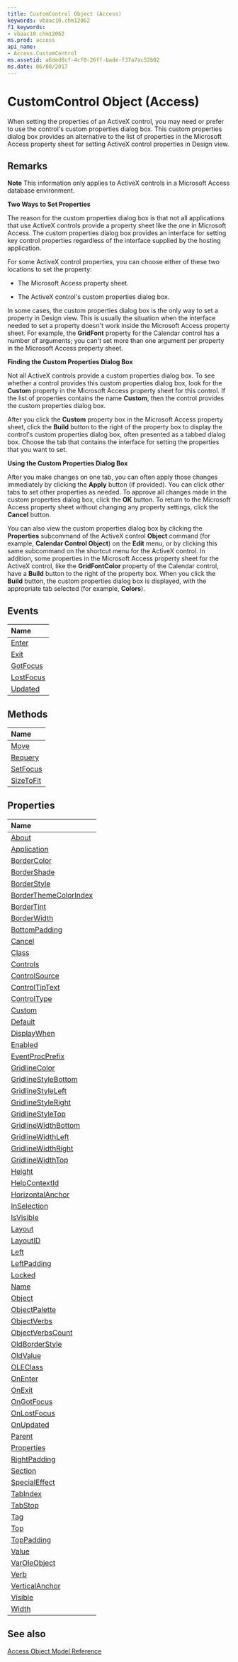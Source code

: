 ```yaml
---
title: CustomControl Object (Access)
keywords: vbaac10.chm12062
f1_keywords:
- vbaac10.chm12062
ms.prod: access
api_name:
- Access.CustomControl
ms.assetid: a6ded8cf-4cf8-26ff-bade-f37a7ac52b02
ms.date: 06/08/2017
---
```



# CustomControl Object (Access)

When setting the properties of an ActiveX control, you may need or prefer to use the control's custom properties dialog box. This custom properties dialog box provides an alternative to the list of properties in the Microsoft Access property sheet for setting ActiveX control properties in Design view.


## Remarks


 **Note**  This information only applies to ActiveX controls in a Microsoft Access database environment.

 **Two Ways to Set Properties**

The reason for the custom properties dialog box is that not all applications that use ActiveX controls provide a property sheet like the one in Microsoft Access. The custom properties dialog box provides an interface for setting key control properties regardless of the interface supplied by the hosting application.

For some ActiveX control properties, you can choose either of these two locations to set the property:


- The Microsoft Access property sheet.
    
- The ActiveX control's custom properties dialog box.
    
In some cases, the custom properties dialog box is the only way to set a property in Design view. This is usually the situation when the interface needed to set a property doesn't work inside the Microsoft Access property sheet. For example, the **GridFont** property for the Calendar control has a number of arguments; you can't set more than one argument per property in the Microsoft Access property sheet.

 **Finding the Custom Properties Dialog Box**

Not all ActiveX controls provide a custom properties dialog box. To see whether a control provides this custom properties dialog box, look for the **Custom** property in the Microsoft Access property sheet for this control. If the list of properties contains the name **Custom**, then the control provides the custom properties dialog box.

After you click the **Custom** property box in the Microsoft Access property sheet, click the **Build** button to the right of the property box to display the control's custom properties dialog box, often presented as a tabbed dialog box. Choose the tab that contains the interface for setting the properties that you want to set.

 **Using the Custom Properties Dialog Box**

After you make changes on one tab, you can often apply those changes immediately by clicking the **Apply** button (if provided). You can click other tabs to set other properties as needed. To approve all changes made in the custom properties dialog box, click the **OK** button. To return to the Microsoft Access property sheet without changing any property settings, click the **Cancel** button.

You can also view the custom properties dialog box by clicking the **Properties** subcommand of the ActiveX control **Object** command (for example, **Calendar Control Object**) on the **Edit** menu, or by clicking this same subcommand on the shortcut menu for the ActiveX control. In addition, some properties in the Microsoft Access property sheet for the ActiveX control, like the **GridFontColor** property of the Calendar control, have a **Build** button to the right of the property box. When you click the **Build** button, the custom properties dialog box is displayed, with the appropriate tab selected (for example, **Colors**).


## Events



|**Name**|
|:-----|
|[Enter](Access.CustomControl.Enter.md)|
|[Exit](Access.CustomControl.Exit.md)|
|[GotFocus](Access.CustomControl.GotFocus.md)|
|[LostFocus](Access.CustomControl.LostFocus.md)|
|[Updated](Access.CustomControl.Updated.md)|

## Methods



|**Name**|
|:-----|
|[Move](Access.CustomControl.Move.md)|
|[Requery](Access.CustomControl.Requery.md)|
|[SetFocus](Access.CustomControl.SetFocus.md)|
|[SizeToFit](Access.CustomControl.SizeToFit.md)|

## Properties



|**Name**|
|:-----|
|[About](Access.CustomControl.About.md)|
|[Application](Access.CustomControl.Application.md)|
|[BorderColor](Access.CustomControl.BorderColor.md)|
|[BorderShade](Access.CustomControl.BorderShade.md)|
|[BorderStyle](Access.CustomControl.BorderStyle.md)|
|[BorderThemeColorIndex](Access.CustomControl.BorderThemeColorIndex.md)|
|[BorderTint](Access.CustomControl.BorderTint.md)|
|[BorderWidth](Access.CustomControl.BorderWidth.md)|
|[BottomPadding](Access.CustomControl.BottomPadding.md)|
|[Cancel](Access.CustomControl.Cancel.md)|
|[Class](Access.CustomControl.Class.md)|
|[Controls](Access.CustomControl.Controls.md)|
|[ControlSource](Access.CustomControl.ControlSource.md)|
|[ControlTipText](Access.CustomControl.ControlTipText.md)|
|[ControlType](Access.CustomControl.ControlType.md)|
|[Custom](Access.CustomControl.Custom.md)|
|[Default](Access.CustomControl.Default.md)|
|[DisplayWhen](Access.CustomControl.DisplayWhen.md)|
|[Enabled](Access.CustomControl.Enabled.md)|
|[EventProcPrefix](Access.CustomControl.EventProcPrefix.md)|
|[GridlineColor](Access.CustomControl.GridlineColor.md)|
|[GridlineStyleBottom](Access.CustomControl.GridlineStyleBottom.md)|
|[GridlineStyleLeft](Access.CustomControl.GridlineStyleLeft.md)|
|[GridlineStyleRight](Access.CustomControl.GridlineStyleRight.md)|
|[GridlineStyleTop](Access.CustomControl.GridlineStyleTop.md)|
|[GridlineWidthBottom](Access.CustomControl.GridlineWidthBottom.md)|
|[GridlineWidthLeft](Access.CustomControl.GridlineWidthLeft.md)|
|[GridlineWidthRight](Access.CustomControl.GridlineWidthRight.md)|
|[GridlineWidthTop](Access.CustomControl.GridlineWidthTop.md)|
|[Height](Access.CustomControl.Height.md)|
|[HelpContextId](Access.CustomControl.HelpContextId.md)|
|[HorizontalAnchor](Access.CustomControl.HorizontalAnchor.md)|
|[InSelection](Access.CustomControl.InSelection.md)|
|[IsVisible](Access.CustomControl.IsVisible.md)|
|[Layout](Access.CustomControl.Layout.md)|
|[LayoutID](Access.CustomControl.LayoutID.md)|
|[Left](Access.CustomControl.Left.md)|
|[LeftPadding](Access.CustomControl.LeftPadding.md)|
|[Locked](Access.CustomControl.Locked.md)|
|[Name](Access.CustomControl.Name.md)|
|[Object](Access.CustomControl.Object.md)|
|[ObjectPalette](Access.CustomControl.ObjectPalette.md)|
|[ObjectVerbs](Access.CustomControl.ObjectVerbs.md)|
|[ObjectVerbsCount](Access.CustomControl.ObjectVerbsCount.md)|
|[OldBorderStyle](Access.CustomControl.OldBorderStyle.md)|
|[OldValue](Access.CustomControl.OldValue.md)|
|[OLEClass](Access.CustomControl.OLEClass.md)|
|[OnEnter](Access.CustomControl.OnEnter.md)|
|[OnExit](Access.CustomControl.OnExit.md)|
|[OnGotFocus](Access.CustomControl.OnGotFocus.md)|
|[OnLostFocus](Access.CustomControl.OnLostFocus.md)|
|[OnUpdated](Access.CustomControl.OnUpdated.md)|
|[Parent](Access.CustomControl.Parent.md)|
|[Properties](Access.CustomControl.Properties.md)|
|[RightPadding](Access.CustomControl.RightPadding.md)|
|[Section](Access.CustomControl.Section.md)|
|[SpecialEffect](Access.CustomControl.SpecialEffect.md)|
|[TabIndex](Access.CustomControl.TabIndex.md)|
|[TabStop](Access.CustomControl.TabStop.md)|
|[Tag](Access.CustomControl.Tag.md)|
|[Top](Access.CustomControl.Top.md)|
|[TopPadding](Access.CustomControl.TopPadding.md)|
|[Value](Access.CustomControl.Value.md)|
|[VarOleObject](Access.CustomControl.VarOleObject.md)|
|[Verb](Access.CustomControl.Verb.md)|
|[VerticalAnchor](Access.CustomControl.VerticalAnchor.md)|
|[Visible](Access.CustomControl.Visible.md)|
|[Width](Access.CustomControl.Width.md)|

## See also


[Access Object Model Reference](./overview/Access/object-model.md)

